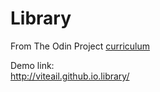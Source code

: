 # Library  
  
From The Odin Project <a href="https://www.theodinproject.com/lessons/node-path-javascript-library">curriculum</a>  
  
Demo link:  
http://viteail.github.io.library/
